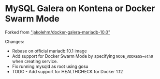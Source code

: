 # MySQL Galera on Kontena or Docker Swarm Mode

Forked from ["jakolehm/docker-galera-mariadb-10.0"](https://github.com/jakolehm/docker-galera-mariadb-10.0)

Changes:
 - Rebase on official mariadb:10.1 image
 - Add support for Docker Swarm Mode by specifying `NODE_ADDRESS=eth0` when
   creating service.
 - Fix running mysqld as root using gosu
 - TODO - Add support for HEALTHCHECK for Docker 1.12

